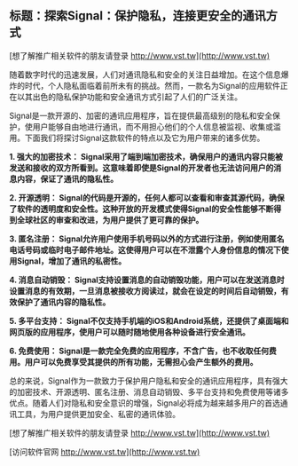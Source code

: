 ## **标题：探索Signal：保护隐私，连接更安全的通讯方式**

[想了解推广相关软件的朋友请登录 http://www.vst.tw](http://www.vst.tw)

随着数字时代的迅速发展，人们对通讯隐私和安全的关注日益增加。在这个信息爆炸的时代，个人隐私面临着前所未有的挑战。然而，一款名为Signal的应用软件正在以其出色的隐私保护功能和安全通讯方式引起了人们的广泛关注。

Signal是一款开源的、加密的通讯应用程序，旨在提供最高级别的隐私和安全保护，使用户能够自由地进行通讯，而不用担心他们的个人信息被监视、收集或滥用。下面我们将探讨Signal这款软件的特点以及它为用户带来的诸多优势。

**1. 强大的加密技术： Signal采用了端到端加密技术，确保用户的通讯内容只能被发送和接收的双方所看到。这意味着即使是Signal的开发者也无法访问用户的消息内容，保证了通讯的隐私性。**

**2. 开源透明： Signal的代码是开源的，任何人都可以查看和审查其源代码，确保了软件的透明度和安全性。这种开放的开发模式使得Signal的安全性能够不断得到全球社区的审查和改进，为用户提供了更可靠的保护。**

**3. 匿名注册： Signal允许用户使用手机号码以外的方式进行注册，例如使用匿名电话号码或临时电子邮件地址。这使得用户可以在不泄露个人身份信息的情况下使用Signal，增加了通讯的私密性。**

**4. 消息自动销毁： Signal支持设置消息的自动销毁功能，用户可以在发送消息时设置消息的有效期，一旦消息被接收方阅读过，就会在设定的时间后自动销毁，有效保护了通讯内容的隐私性。**

**5. 多平台支持： Signal不仅支持手机端的iOS和Android系统，还提供了桌面端和网页版的应用程序，使用户可以随时随地使用各种设备进行安全通讯。**

**6. 免费使用： Signal是一款完全免费的应用程序，不含广告，也不收取任何费用。用户可以免费享受其提供的所有功能，无需担心会产生额外的费用。**

总的来说，Signal作为一款致力于保护用户隐私和安全的通讯应用程序，具有强大的加密技术、开源透明、匿名注册、消息自动销毁、多平台支持和免费使用等诸多优点。随着人们对隐私和安全意识的增强，Signal必将成为越来越多用户的首选通讯工具，为用户提供更加安全、私密的通讯体验。

[想了解推广相关软件的朋友请登录 http://www.vst.tw](http://www.vst.tw)


[访问软件官网 http://www.vst.tw](http://www.vst.tw)
